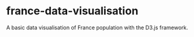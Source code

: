 # france-data-visualisation
A basic data visualisation of France population with the D3.js framework.
